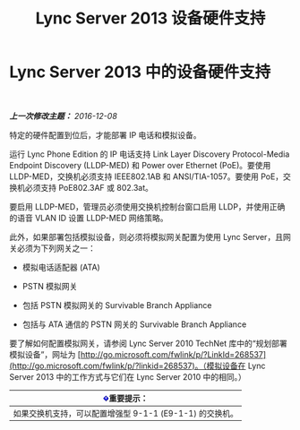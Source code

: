 ﻿---
title: Lync Server 2013 设备硬件支持
TOCTitle: 设备硬件支持
ms:assetid: ba07ca91-32b4-49cf-801c-47a2d1d96e18
ms:mtpsurl: https://technet.microsoft.com/zh-cn/library/Gg412908(v=OCS.15)
ms:contentKeyID: 49314043
ms.date: 12/10/2016
mtps_version: v=OCS.15
ms.translationtype: HT
---

# Lync Server 2013 中的设备硬件支持

 

_**上一次修改主题：** 2016-12-08_

特定的硬件配置到位后，才能部署 IP 电话和模拟设备。

运行 Lync Phone Edition 的 IP 电话支持 Link Layer Discovery Protocol-Media Endpoint Discovery (LLDP-MED) 和 Power over Ethernet (PoE)。要使用 LLDP-MED，交换机必须支持 IEEE802.1AB 和 ANSI/TIA-1057。要使用 PoE，交换机必须支持 PoE802.3AF 或 802.3at。

要启用 LLDP-MED，管理员必须使用交换机控制台窗口启用 LLDP，并使用正确的语音 VLAN ID 设置 LLDP-MED 网络策略。

此外，如果部署包括模拟设备，则必须将模拟网关配置为使用 Lync Server，且网关必须为下列网关之一：

  - 模拟电话适配器 (ATA)

  - PSTN 模拟网关

  - 包括 PSTN 模拟网关的 Survivable Branch Appliance

  - 包括与 ATA 通信的 PSTN 网关的 Survivable Branch Appliance

要了解如何配置模拟网关，请参阅 Lync Server 2010 TechNet 库中的“规划部署模拟设备”，网址为 [http://go.microsoft.com/fwlink/p/?LinkId=268537](http://go.microsoft.com/fwlink/p/?linkid=268537)。（模拟设备在 Lync Server 2013 中的工作方式与它们在 Lync Server 2010 中的相同。）

<table>
<thead>
<tr class="header">
<th><img src="images/Gg398794.important(OCS.15).gif" title="important" alt="important" />重要提示：</th>
</tr>
</thead>
<tbody>
<tr class="odd">
<td>如果交换机支持，可以配置增强型 9-1-1 (E9-1-1) 的交换机。</td>
</tr>
</tbody>
</table>

